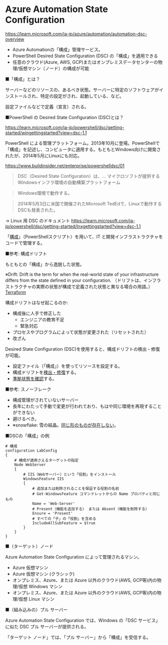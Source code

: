 # Azure Automation State Configuration

https://learn.microsoft.com/ja-jp/azure/automation/automation-dsc-overview

- Azure Automationの「構成」管理サービス。
- PowerShell Desired State Configuration (DSC) の「構成」を適用できる
- 任意のクラウド(Azure, AWS, GCP)またはオンプレミスデータセンターの物理/仮想マシン（ノード）の構成が可能

■「構成」とは？

サーバーなどのリソースの、あるべき状態。サーバーに特定のソフトウェアがインストールされ、特定の設定がされ、起動している、など。

設定ファイルなどで定義（宣言）される。

■PowerShell の Desired State Configuration (DSC)とは？

https://learn.microsoft.com/ja-jp/powershell/dsc/getting-started/wingettingstarted?view=dsc-1.1

PowerShell による管理プラットフォーム。2013年10月に登場。PowerShellで「構成」を記述し、コンピュータに適用する。もともとWindows向けに開発されたが、2014年5月にLinuxにも対応。

https://www.buildinsider.net/enterprise/powershelldsc/01

> DSC（Desired State Configuration）は、... マイクロソフトが提供するWindowsインフラ環境の自動構築プラットフォーム

> Windows環境で動作する。

> 2014年5月3日に米国で開催されたMicrosoft TedEdで、Linuxで動作するDSCも発表された。

→ Linux 用 DSC のドキュメント https://learn.microsoft.com/ja-jp/powershell/dsc/getting-started/lnxgettingstarted?view=dsc-1.1

「[構成](https://docs.microsoft.com/ja-jp/powershell/scripting/dsc/configurations/configurations?view=powershell-7.1)」（PowerShellスクリプト）を用いて、IT と開発インフラストラクチャをコードで管理する。

■参考: 構成ドリフト

もともとの「構成」から逸脱した状態。

※Drift: Drift is the term for when the real-world state of your infrastructure differs from the state defined in your configuration. （ドリフトは、インフラストラクチャの実際の状態が構成で定義された状態と異なる場合の用語。）[Terraform](https://www.hashicorp.com/blog/detecting-and-managing-drift-with-terraform)

構成ドリフトはなぜ起こるのか:

- 構成後に人手で修正した
  - エンジニアの教育不足
  - 緊急対応
- プロセスやプログラムによって状態が変更された（リセットされた）
- 改ざん

Desired State Configuration (DSC)を使用すると、構成ドリフトの検出・修復が可能。

- 設定ファイル（「構成」）を使ってリソースを設定する。
- 構成ドリフトを[検出・修復](https://docs.microsoft.com/ja-jp/azure/automation/automation-dsc-remediate)する。
- [準拠状態を確認](https://docs.microsoft.com/ja-jp/azure/automation/tutorial-configure-servers-desired-state#check-the-compliance-status-of-a-managed-node)する。

■参考: スノーフレーク

- 構成管理がされていないサーバー
- 長年にわたって手動で変更が行われており、もはや同じ環境を再現することができない
- 避けるべき。
- ※snowflake: 雪の結晶。[同じ形のものが存在しない](https://ja.wikipedia.org/wiki/%E9%9B%AA%E7%89%87)。

■DSCの「構成」の例

```
# 構成
configuration LabConfig
{
    # 構成が適用さえるターゲットの指定
    Node WebServer
    {
        # IIS（Webサーバー）という「役割」をインストール
        WindowsFeature IIS
        {
            # 追加または削除されることを保証する役割の名前
            # Get-WindowsFeature コマンドレットからの Name プロパティと同じもの
            Name = 'Web-Server'
            # Present（機能を追加する） または Absent（機能を削除する）
            Ensure = 'Present'
            # すべての「子」の「役割」を含める
            IncludeAllSubFeature = $true
        }
    }
}
```

■（ターゲット）ノード

Azure Automation State Configuration によって管理されるマシン。

- Azure 仮想マシン
- Azure 仮想マシン (クラシック)
- オンプレミス、Azure、または Azure 以外のクラウド(AWS, GCP等)内の物理/仮想 Windows マシン
- オンプレミス、Azure、または Azure 以外のクラウド(AWS, GCP等)内の物理/仮想 Linux マシン

■（組み込みの）プル サーバー

Azure Automation State Configuration では、Windows の「DSC サービス」に似た DSC プル サーバーが提供される。

「ターゲット ノード」では、「プル サーバー」から「構成」を受信する。
